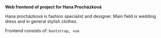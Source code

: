 **Web frontend of project for Hana Procházková**

Hana procházková is fashion specialist and designer.
Main field is wedding dress and in general stylish clothes.

Frontend consists of:
`bootstrap, vue`